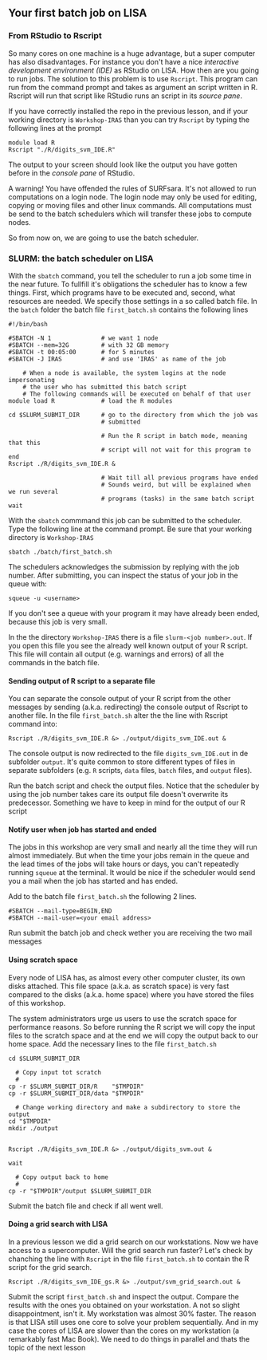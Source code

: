 ## Your first batch job on LISA

### From RStudio to Rscript

So many cores on one machine is a huge advantage, but a super computer has also disadvantages.
For instance you don't have a nice _interactive development environment (IDE)_ as RStudio on LISA. How then are you going to run jobs. The solution to this problem is to use `Rscript`.
This program can run from the command prompt and takes as argument an script written in R. Rscript will run that script like RStudio runs an script in its _source pane_.

If you have correctly installed the repo in the previous lesson, and if your working directory is `Workshop-IRAS` than you can try `Rscript` by typing the following lines at the prompt

```
module load R
Rscript "./R/digits_svm_IDE.R"
```

The output to your screen should look like the output you have gotten before in the _console pane_ of RStudio.

A warning! You have offended the rules of SURFsara. It's not allowed to run computations on a login node. The login node may only be used for editing, copying or moving files and other linux commands. All computations must be send to the batch schedulers which will transfer these jobs to compute nodes.

So from now on, we are going to use the batch scheduler. 

### SLURM: the batch scheduler on LISA

With the `sbatch` command, you tell the scheduler to run a job some time in the near future. To fullfill it's obligations the scheduler has to know a few things. First, which programs have to be executed and, second, what resources are needed. We specify those settings in a so called batch file. In the `batch` folder the batch file `first_batch.sh` contains the following lines

```
#!/bin/bash           
                    
#SBATCH -N 1              # we want 1 node
#SBATCH --mem=32G         # with 32 GB memory
#SBATCH -t 00:05:00       # for 5 minutes
#SBATCH -J IRAS           # and use 'IRAS' as name of the job

    # When a node is available, the system logins at the node impersonating
    # the user who has submitted this batch script
    # The following commands will be executed on behalf of that user
module load R             # load the R modules

cd $SLURM_SUBMIT_DIR      # go to the directory from which the job was
                          # submitted
                          
                          # Run the R script in batch mode, meaning that this
                          # script will not wait for this program to end
Rscript ./R/digits_svm_IDE.R &

                          # Wait till all previous programs have ended
                          # Sounds weird, but will be explained when we run several 
                          # programs (tasks) in the same batch script
wait
```

With the `sbatch` commmand this job can be submitted to the scheduler. Type the following line at the command prompt. Be sure that your working directory is `Workshop-IRAS`

```
sbatch ./batch/first_batch.sh
```

The schedulers acknowledges the submission by replying with the job number.
After submitting, you can inspect the status of your job in the queue with:

```
squeue -u <username>
```

If you don't see a queue with your program it may have already been ended, because this job is very small.

In the the directory `Workshop-IRAS` there is a file `slurm-<job number>.out`. If you open this file you see the already well known output of your R script. This file will contain all output (e.g. warnings and errors) of all the commands in the batch file.

#### Sending output of R script to a separate file

You can separate the console output of your R script from the other messages by sending (a.k.a. redirecting) the console output of Rscript to another file. In the file `first_batch.sh` alter the the line with Rscript command into:

```
Rscript ./R/digits_svm_IDE.R &> ./output/digits_svm_IDE.out &
```

The console output is now redirected to the file `digits_svm_IDE.out` in de subfolder `output`. It's quite common to store different types of files in separate subfolders (e.g. `R` scripts, `data` files, `batch` files, and `output` files).

Run the batch script and check the output files. Notice that the scheduler by using the job number takes care its output file doesn't overwrite its predecessor. Something we have to keep in mind for the output of our R script


#### Notify user when job has started and ended

The jobs in this workshop are very small and nearly all the time they will run almost immediately. But when the time your jobs remain in the queue and the lead times of the jobs will take hours or days, you can't repeatedly running `squeue` at the terminal. It would be nice if the scheduler would send you a mail when the job has started and has ended.

Add to the batch file `first_batch.sh` the following 2 lines.

```
#SBATCH --mail-type=BEGIN,END
#SBATCH --mail-user=<your email address>
```

Run submit the batch job and check wether you are receiving the two mail messages


#### Using **scratch** space

Every node of LISA has, as almost every other computer cluster, its own disks attached. This file space (a.k.a. as scratch space) is very fast compared to the disks (a.k.a. home space) where you have stored the files of this workshop.

The system administrators urge us users to use the scratch space for performance reasons. So before running the R script we will copy the input files to the scratch space and at the end we will copy the output back to our home space. Add the necessary lines to the file `first_batch.sh`

```
cd $SLURM_SUBMIT_DIR

  # Copy input tot scratch
  #
cp -r $SLURM_SUBMIT_DIR/R    "$TMPDIR"
cp -r $SLURM_SUBMIT_DIR/data "$TMPDIR"

  # Change working directory and make a subdirectory to store the output
cd "$TMPDIR"
mkdir ./output


Rscript ./R/digits_svm_IDE.R &> ./output/digits_svm.out &

wait

  # Copy output back to home
  # 
cp -r "$TMPDIR"/output $SLURM_SUBMIT_DIR
```

Submit the batch file and check if all went well.

#### Doing a grid search with LISA

In a previous lesson we did a grid search on our workstations. Now we have access to a supercomputer. Will the grid search run faster? Let's check by chanching the line with `Rscript` in the file `first_batch.sh` to contain the R script for the grid search.

```
Rscript ./R/digits_svm_IDE_gs.R &> ./output/svm_grid_search.out &
```

Submit the script `first_batch.sh` and inspect the output. Compare the results with the ones you obtained on your workstation. A not so slight disappointment, isn't it. My workstation was almost 30% faster. The reason is that LISA still uses one core to solve your problem sequentially. And in my case the cores of LISA are slower than the cores on my workstation (a remarkably fast Mac Book). We need to do things in parallel and thats the topic of the next lesson














